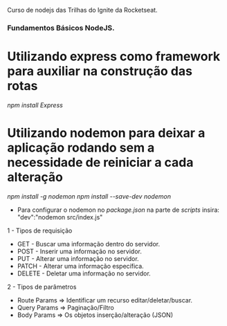 Curso de nodejs das Trilhas do Ignite da Rocketseat.

### Fundamentos Básicos NodeJS.

# Utilizando express como framework para auxiliar na construção das rotas #

 *npm install Express*

 # Utilizando nodemon para deixar a aplicação rodando sem a necessidade de reiniciar a cada alteração #

 *npm install -g nodemon*
 *npm install --save-dev nodemon*

 - Para configurar o nodemon no *package.json* na parte de *scripts* insira: 
    "dev":"nodemon src/index.js"



1 - Tipos de requisição
* GET - Buscar uma informação dentro do servidor.
* POST - Inserir uma informação no servidor.
* PUT - Alterar uma informação no servidor.
* PATCH - Alterar uma informação específica.
* DELETE - Deletar uma informação no servidor.

2 - Tipos de parâmetros
* Route Params => Identificar um recurso editar/deletar/buscar.
* Query Params => Paginação/Filtro
* Body Params => Os objetos inserção/alteração (JSON)